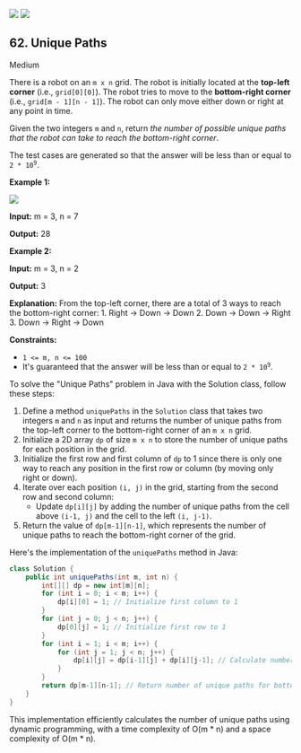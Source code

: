 [![](https://img.shields.io/github/stars/javadev/LeetCode-in-Java?label=Stars&style=flat-square)](https://github.com/javadev/LeetCode-in-Java)
[![](https://img.shields.io/github/forks/javadev/LeetCode-in-Java?label=Fork%20me%20on%20GitHub%20&style=flat-square)](https://github.com/javadev/LeetCode-in-Java/fork)

## 62\. Unique Paths

Medium

There is a robot on an `m x n` grid. The robot is initially located at the **top-left corner** (i.e., `grid[0][0]`). The robot tries to move to the **bottom-right corner** (i.e., `grid[m - 1][n - 1]`). The robot can only move either down or right at any point in time.

Given the two integers `m` and `n`, return _the number of possible unique paths that the robot can take to reach the bottom-right corner_.

The test cases are generated so that the answer will be less than or equal to <code>2 * 10<sup>9</sup></code>.

**Example 1:**

![](https://assets.leetcode.com/uploads/2018/10/22/robot_maze.png)

**Input:** m = 3, n = 7

**Output:** 28 

**Example 2:**

**Input:** m = 3, n = 2

**Output:** 3

**Explanation:** From the top-left corner, there are a total of 3 ways to reach the bottom-right corner: 1. Right -> Down -> Down 2. Down -> Down -> Right 3. Down -> Right -> Down 

**Constraints:**

*   `1 <= m, n <= 100`
*   It's guaranteed that the answer will be less than or equal to <code>2 * 10<sup>9</sup></code>.

To solve the "Unique Paths" problem in Java with the Solution class, follow these steps:

1. Define a method `uniquePaths` in the `Solution` class that takes two integers `m` and `n` as input and returns the number of unique paths from the top-left corner to the bottom-right corner of an `m x n` grid.
2. Initialize a 2D array `dp` of size `m x n` to store the number of unique paths for each position in the grid.
3. Initialize the first row and first column of `dp` to 1 since there is only one way to reach any position in the first row or column (by moving only right or down).
4. Iterate over each position `(i, j)` in the grid, starting from the second row and second column:
   - Update `dp[i][j]` by adding the number of unique paths from the cell above `(i-1, j)` and the cell to the left `(i, j-1)`.
5. Return the value of `dp[m-1][n-1]`, which represents the number of unique paths to reach the bottom-right corner of the grid.

Here's the implementation of the `uniquePaths` method in Java:

```java
class Solution {
    public int uniquePaths(int m, int n) {
        int[][] dp = new int[m][n];
        for (int i = 0; i < m; i++) {
            dp[i][0] = 1; // Initialize first column to 1
        }
        for (int j = 0; j < n; j++) {
            dp[0][j] = 1; // Initialize first row to 1
        }
        for (int i = 1; i < m; i++) {
            for (int j = 1; j < n; j++) {
                dp[i][j] = dp[i-1][j] + dp[i][j-1]; // Calculate number of paths for current cell
            }
        }
        return dp[m-1][n-1]; // Return number of unique paths for bottom-right corner
    }
}
```

This implementation efficiently calculates the number of unique paths using dynamic programming, with a time complexity of O(m * n) and a space complexity of O(m * n).